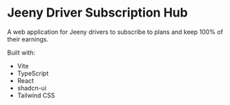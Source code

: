 
# Jeeny Driver Subscription Hub

A web application for Jeeny drivers to subscribe to plans and keep 100% of their earnings.

Built with:
- Vite
- TypeScript
- React
- shadcn-ui
- Tailwind CSS
